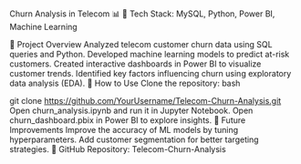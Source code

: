Churn Analysis in Telecom 📊
📌 Tech Stack: MySQL, Python, Power BI, Machine Learning


🔹 Project Overview
Analyzed telecom customer churn data using SQL queries and Python.
Developed machine learning models to predict at-risk customers.
Created interactive dashboards in Power BI to visualize customer trends.
Identified key factors influencing churn using exploratory data analysis (EDA).
🔹 How to Use
Clone the repository:
bash

git clone https://github.com/YourUsername/Telecom-Churn-Analysis.git
Open churn_analysis.ipynb and run it in Jupyter Notebook.
Open churn_dashboard.pbix in Power BI to explore insights.
🔹 Future Improvements
Improve the accuracy of ML models by tuning hyperparameters.
Add customer segmentation for better targeting strategies.
🔗 GitHub Repository: Telecom-Churn-Analysis


